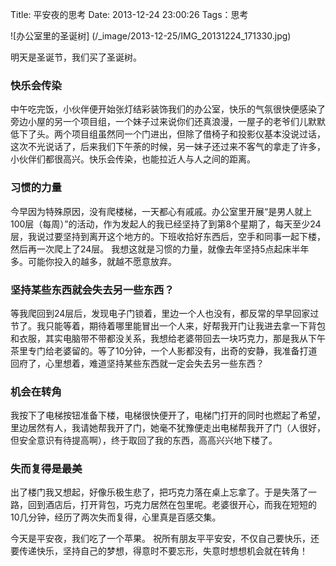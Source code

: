 Title: 平安夜的思考
Date: 2013-12-24 23:00:26
Tags：思考

![办公室里的圣诞树]
(/_image/2013-12-25/IMG_20131224_171330.jpg)

明天是圣诞节，我们买了圣诞树。
### 快乐会传染
中午吃完饭，小伙伴便开始张灯结彩装饰我们的办公室，快乐的气氛很快便感染了旁边小屋的另一个项目组，一个妹子过来说你们还真浪漫，一屋子的老爷们儿默默低下了头。两个项目组虽然同一个门进出，但除了借椅子和投影仪基本没说过话，这次不光说话了，后来我们下午荼的时候，另一妹子还过来不客气的拿走了许多，小伙伴们都很高兴。快乐会传染，也能拉近人与人之间的距离。

### 习惯的力量
今早因为特殊原因，没有爬楼梯，一天都心有戚戚。办公室里开展“是男人就上100层（每周）”的活动，作为发起人的我已经坚持了到第8个星期了，每天至少24层，我说过要坚持到离开这个地方的。下班收拾好东西后，空手和同事一起下楼，然后再一次爬上了24层。
我想这就是习惯的力量，就像去年坚持5点起床半年多。可能你投入的越多，就越不愿意放弃。

### 坚持某些东西就会失去另一些东西？
等我爬回到24层后，发现电子门锁着，里边一个人也没有，都反常的早早回家过节了。我只能等着，期待着哪里能冒出一个人来，好帮我开门让我进去拿一下背包和衣服，其实电脑带不带都没关系，我想给老婆带回去一块巧克力，那是我从下午茶里专门给老婆留的。等了10分钟，一个人影都没有，出奇的安静，我准备打道回府了，心里想着，难道坚持某些东西就一定会失去另一些东西？

### 机会在转角
我按下了电梯按钮准备下楼，电梯很快便开了，电梯门打开的同时也燃起了希望，里边居然有人，我请她帮我开了门，她毫不犹豫便走出电梯帮我开了门（人很好，但安全意识有待提高啊），终于取回了我的东西，高高兴兴地下楼了。
 
### 失而复得是最美
出了楼门我又想起，好像乐极生悲了，把巧克力落在桌上忘拿了。于是失落了一路，回到酒店后，打开背包，巧克力居然在包里呢。老婆很开心，而我在短短的10几分钟，经历了两次失而复得，心里真是百感交集。

今天是平安夜，我们吃了一个苹果。
祝所有朋友平平安安，不仅自己要快乐，还要传递快乐，坚持自己的梦想，得意时不要忘形，失意时想想机会就在转角！
